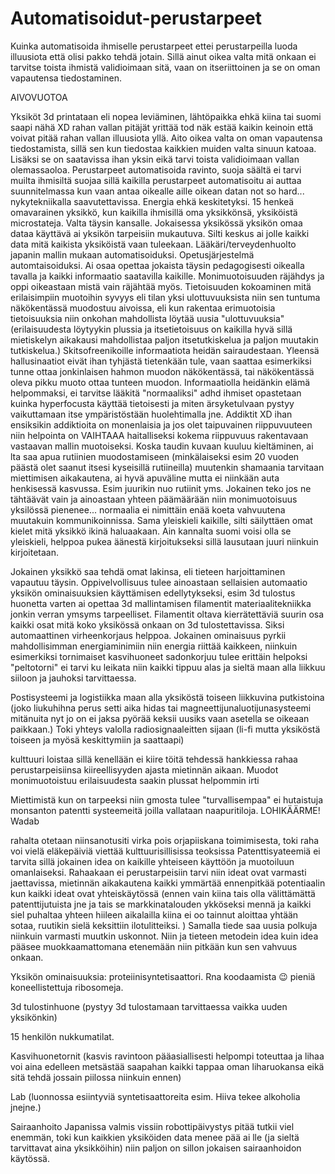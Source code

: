 # Automatisoidut-perustarpeet
Kuinka automatisoida ihmiselle perustarpeet ettei perustarpeilla luoda illuusiota että olisi pakko tehdä jotain. Sillä ainut oikea valta mitä onkaan ei tarvitse toista ihmistä validioimaan sitä, vaan on itseriittoinen ja se on oman vapautensa tiedostaminen.

AIVOVUOTOA

Yksiköt 3d printataan eli nopea leviäminen, lähtöpaikka ehkä kiina tai suomi saapi nähä XD rahan vallan pitäjät yrittää tod näk estää kaikin keinoin että voivat pitää rahan vallan illuusiota yllä. Aito oikea valta on oman vapautensa tiedostamista, sillä sen kun tiedostaa kaikkien muiden valta sinuun katoaa. Lisäksi se on saatavissa ihan yksin eikä tarvi toista validioimaan vallan olemassaoloa. Perustarpeet automatisoida ravinto, suoja säältä ei tarvi muilta ihmisiltä suojaa sillä kaikilla perustarpeet automatisoitu  ai auttaa suunnitelmassa kun vaan antaa oikealle aille oikean datan not so hard...  nykytekniikalla saavutettavissa. Energia ehkä keskitetyksi. 15 henkeä omavarainen yksikkö, kun kaikilla ihmisillä oma yksikkönsä, yksiköistä microstateja. Valta täysin kansalle. Jokaisessa yksikössä yksikön omaa dataa käyttävä ai yksikön tarpeisiin mukautuva. Silti keskus ai jolle kaikki data mitä kaikista yksiköistä vaan tuleekaan. Lääkäri/terveydenhuolto japanin mallin mukaan automatisoiduksi. Opetusjärjestelmä automtaisoiduksi. Ai osaa opettaa jokaista täysin pedagogisesti oikealla tavalla ja kaikki informaatio saatavilla kaikille. Monimuotoisuuden räjähdys ja oppi oikeastaan mistä vain räjähtää myös. Tietoisuuden kokoaminen mitä erilaisimpiin muotoihin syvyys eli tilan yksi ulottuvuuksista niin sen tuntuma näkökentässä muodostuu aivoissa, eli kun rakentaa erimuotoisia tietoisuuksia niin onkohan mahdollista löytää uusia "ulottuvuuksia" (erilaisuudesta löytyykin plussia ja itsetietoisuus on kaikilla hyvä sillä mietiskelyn aikakausi mahdollistaa paljon itsetutkiskelua ja paljon muutakin tutkiskelua.) Skitsofreenikoille informaatiota heidän sairaudestaan. Yleensä hallusinaatiot eivät ihan tyhjästä tietenkään tule, vaan saattaa esimerkiksi tunne ottaa jonkinlaisen hahmon muodon näkökentässä, tai näkökentässä oleva pikku muoto ottaa tunteen muodon. Informaatiolla heidänkin elämä helpommaksi, ei tarvitse lääkitä "normaaliksi" adhd ihmiset opastetaan kuinka hyperfocusta käyttää tietoisesti ja miten ärsyketulvaan pystyy vaikuttamaan itse ympäristöstään huolehtimalla jne. Addiktit XD ihan ensiksikin addiktioita on monenlaisia ja jos olet taipuvainen riippuvuuteen niin helpointa on VAIHTAAA haitalliseksi kokema riippuvuus rakentavaan vastaavan mallin muotoiseksi. Koska taudin kuvaan kuuluu kieltäminen, ai lta saa apua rutiinien muodostamiseen (minkälaiseksi esim 20 vuoden päästä olet saanut itsesi kyseisillä rutiineilla) muutenkin shamaania tarvitaan miettimisen aikakautena, ai hyvä apuväline mutta ei niinkään auta henkisessä kasvussa. Esim juurikin nuo rutiinit yms. Jokainen teko jos ne tähtäävät vain ja ainoastaan yhteen päämäärään niin monimuotoisuus yksilössä pienenee... normaalia ei nimittäin enää koeta vahvuutena muutakuin kommunikoinnissa. Sama yleiskieli kaikille, silti säilyttäen omat kielet mitä yksikkö ikinä haluaakaan. Ain kannalta suomi voisi olla se yleiskieli, helppoa pukea äänestä kirjoitukseksi sillä lausutaan juuri niinkuin kirjoitetaan. 

Jokainen yksikkö saa tehdä omat lakinsa, eli tieteen harjoittaminen vapautuu täysin. Oppivelvollisuus tulee ainoastaan sellaisien automaatio yksikön ominaisuuksien käyttämisen edellytykseksi, esim 3d tulostus huonetta varten ai opettaa 3d mallintamisen filamentit materiaalitekniikka jonkin verran ymsyms tarpeelliset. Filamentit oltava kierrätettäviä suurin osa kaikki osat mitä koko yksikössä onkaan on 3d tulostettavissa. Siksi automaattinen virheenkorjaus helppoa. Jokainen ominaisuus pyrkii mahdollisimman energiaminimiin niin energia riittää kaikkeen, niinkuin esimerkiksi tornimaiset kasvihuoneet sadonkorjuu tulee erittäin helpoksi "peltotorni" ei tarvi ku leikata niin kaikki tippuu alas ja sieltä maan alla liikkuu siiloon ja jauhoksi tarvittaessa. 

Postisysteemi ja logistiikka maan alla yksiköstä toiseen liikkuvina putkistoina (joko liukuhihna perus setti aika hidas tai magneettijunaluotijunasysteemi mitänuita nyt jo on ei jaksa pyörää keksii uusiks vaan asetella se oikeaan paikkaan.) Toki yhteys valolla radiosignaaleitten sijaan (li-fi mutta yksiköstä toiseen ja myösä keskittymiin ja saattaapi)

kulttuuri loistaa sillä kenellään ei kiire töitä tehdessä hankkiessa rahaa perustarpeisiinsa kiireellisyyden ajasta mietinnän aikaan. Muodot monimuotoistuu erilaisuudesta saakin plussat helpommin irti

Miettimistä kun on tarpeeksi niin gmosta tulee "turvallisempaa" ei hutaistuja monsanton patentti systeemeitä joilla vallataan naapuritiloja. LOHIKÄÄRME! Wadab

rahalta otetaan niinsanotusiti virka pois orjapiiskana toimimisesta, toki raha voi vielä eläkepäiviä viettää kulttuurisillisissa teoksissa
Patenttisyateemiä ei tarvita sillä jokainen idea on kaikille yhteiseen käyttöön ja muotoiluun omanlaiseksi. Rahaakaan ei perustarpeisiin tarvi niin ideat ovat varmasti jaettavissa, mietinnän aikakautena kaikki ymmärtää ennenpitkää potentiaalin kun kaikki ideat ovat yhteiskäytössä (ennen vain kiina tais olla välittämättä patenttijutuista jne ja tais se markkinatalouden ykköseksi mennä ja kaikki siel puhaltaa yhteen hiileen aikalailla kiina ei oo tainnut aloittaa yhtään sotaa, ruutikin sielä keksittiin ilotulitteiksi. )
Samalla tiede saa uusia polkuja niinkuin varmasti muutkin uskonnot. Niin ja tieteen metodein idea kuin idea pääsee muokkaamattomana etenemään niin pitkään kun sen vahvuus onkaan. 


Yksikön ominaisuuksia: proteiinisyntetisaattori. Rna koodaamista 😉 pieniä koneellistettuja ribosomeja.

3d tulostinhuone (pystyy 3d tulostamaan tarvittaessa vaikka uuden yksikönkin)

15 henkilön nukkumatilat.

Kasvihuonetornit (kasvis ravintoon pääasiallisesti helpompi toteuttaa ja lihaa voi aina edelleen metsästää saapahan kaikki tappaa oman liharuokansa eikä sitä tehdä jossain piilossa niinkuin ennen)

Lab (luonnossa esiintyviä syntetisaattoreita esim. Hiiva tekee alkoholia jnejne.)

Sairaanhoito Japanissa valmis vissiin robottipäivystys pitää tutkii viel enemmän, toki kun kaikkien yksiköiden data menee pää ai lle (ja sieltä tarvittavat aina yksikköihin) niin paljon on sillon jokaisen sairaanhoidon käytössä. 
